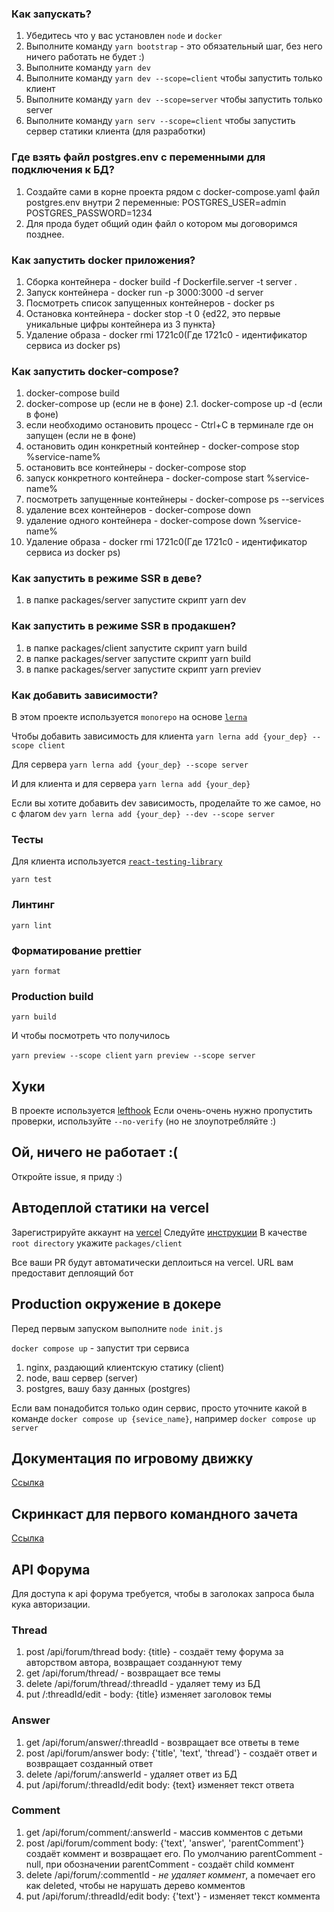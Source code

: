 ### Как запускать?

1. Убедитесь что у вас установлен `node` и `docker`
2. Выполните команду `yarn bootstrap` - это обязательный шаг, без него ничего работать не будет :)
3. Выполните команду `yarn dev`
4. Выполните команду `yarn dev --scope=client` чтобы запустить только клиент
5. Выполните команду `yarn dev --scope=server` чтобы запустить только server
6. Выполните команду `yarn serv --scope=client` чтобы запустить сервер статики клиента (для разработки)

### Где взять файл postgres.env с переменными для подключения к БД?

1. Создайте сами в корне проекта рядом с docker-compose.yaml файл postgres.env
   внутри 2 переменные:
   POSTGRES_USER=admin
   POSTGRES_PASSWORD=1234
2. Для прода будет общий один файл о котором мы договоримся позднее.

### Как запустить docker приложения?

1. Сборка контейнера - docker build -f Dockerfile.server -t server .
2. Запуск контейнера - docker run -p 3000:3000 -d server
3. Посмотреть список запущенных контейнеров - docker ps
4. Остановка контейнера - docker stop -t 0 {ed22, это первые уникальные цифры контейнера из 3 пункта}
5. Удаление образа - docker rmi 1721c0(Где 1721c0 - идентификатор сервиса из docker ps)

### Как запустить docker-compose?

1. docker-compose build
2. docker-compose up (если не в фоне)
   2.1. docker-compose up -d (если в фоне)
3. если необходимо остановить процесс - Ctrl+C в терминале где он запущен (если не в фоне)
4. остановить один конкретный контейнер - docker-compose stop %service-name%
5. остановить все контейнеры - docker-compose stop
6. запуск конкретного контейнера - docker-compose start %service-name%
7. посмотреть запущенные контейнеры - docker-compose ps --services
8. удаление всех контейнеров - docker-compose down
9. удаление одного контейнера - docker-compose down %service-name%
10. Удаление образа - docker rmi 1721c0(Где 1721c0 - идентификатор сервиса из docker ps)

### Как запустить в режиме SSR в деве?

1. в папке packages/server запустите скрипт yarn dev

### Как запустить в режиме SSR в продакшен?

1. в папке packages/client запустите скрипт yarn build
2. в папке packages/server запустите скрипт yarn build
3. в папке packages/server запустите скрипт yarn previev

### Как добавить зависимости?

В этом проекте используется `monorepo` на основе [`lerna`](https://github.com/lerna/lerna)

Чтобы добавить зависимость для клиента
`yarn lerna add {your_dep} --scope client`

Для сервера
`yarn lerna add {your_dep} --scope server`

И для клиента и для сервера
`yarn lerna add {your_dep}`

Если вы хотите добавить dev зависимость, проделайте то же самое, но с флагом `dev`
`yarn lerna add {your_dep} --dev --scope server`

### Тесты

Для клиента используется [`react-testing-library`](https://testing-library.com/docs/react-testing-library/intro/)

`yarn test`

### Линтинг

`yarn lint`

### Форматирование prettier

`yarn format`

### Production build

`yarn build`

И чтобы посмотреть что получилось

`yarn preview --scope client`
`yarn preview --scope server`

## Хуки

В проекте используется [lefthook](https://github.com/evilmartians/lefthook)
Если очень-очень нужно пропустить проверки, используйте `--no-verify` (но не злоупотребляйте :)

## Ой, ничего не работает :(

Откройте issue, я приду :)

## Автодеплой статики на vercel

Зарегистрируйте аккаунт на [vercel](https://vercel.com/)
Следуйте [инструкции](https://vitejs.dev/guide/static-deploy.html#vercel-for-git)
В качестве `root directory` укажите `packages/client`

Все ваши PR будут автоматически деплоиться на vercel. URL вам предоставит деплоящий бот

## Production окружение в докере

Перед первым запуском выполните `node init.js`

`docker compose up` - запустит три сервиса

1. nginx, раздающий клиентскую статику (client)
2. node, ваш сервер (server)
3. postgres, вашу базу данных (postgres)

Если вам понадобится только один сервис, просто уточните какой в команде
`docker compose up {sevice_name}`, например `docker compose up server`

## Документация по игровому движку

[Ссылка](packages/client/src/engine/README.md)

## Скринкаст для первого командного зачета

[Ссылка](https://www.youtube.com/watch?v=VK6FW-lDsPw)

## API Форума
Для доступа к api форума требуется, чтобы в заголоках запроса была кука авторизации.
  ### Thread
1. post /api/forum/thread  body: {title} - создаёт тему форума за авторством автора, возвращает созданнуют тему
2. get /api/forum/thread/ - возвращает все темы
3. delete /api/forum/thread/:threadId - удаляет тему из БД
4. put /:threadId/edit - body: {title} изменяет заголовок темы
  ### Answer
1. get /api/forum/answer/:threadId - возвращает все ответы в теме
2. post /api/forum/answer body: {'title', 'text', 'thread'} - создаёт ответ и возвращает созданный ответ
3. delete /api/forum/:answerId - удаляет ответ из БД
4. put /api/forum/:threadId/edit body: {text} изменяет текст ответа
  ### Comment
1. get /api/forum/comment/:answerId - массив комментов с детьми
2. post /api/forum/comment body: {'text', 'answer', 'parentComment'} создаёт коммент и возвращает его. По умолчанию parentComment - null, при обозначении parentComment - создаёт child коммент
3. delete /api/forum/:commentId - *не удаляет коммент*, а помечает его как deleted, чтобы не нарушать дерево комментов
4. put /api/forum/:threadId/edit body: {'text'} - изменяет текст коммента

